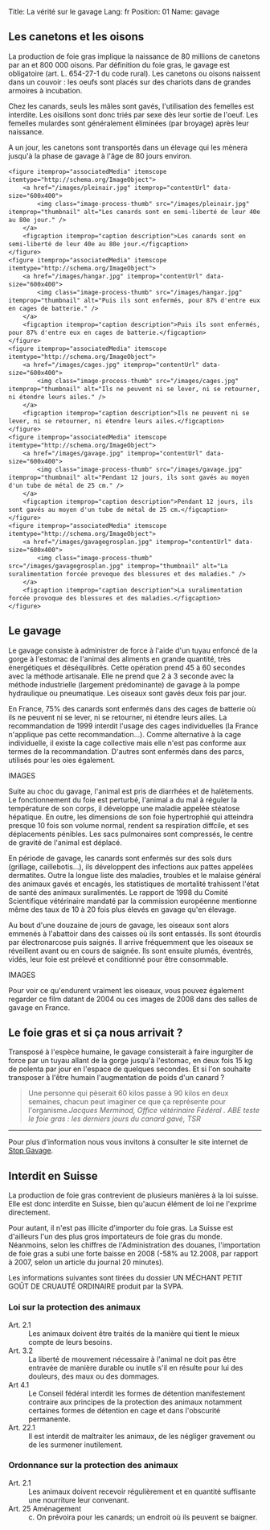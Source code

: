 Title: La vérité sur le gavage
Lang: fr
Position: 01
Name: gavage

Les canetons et les oisons
--------------------------

La production de foie gras implique la naissance de 80 millions de canetons par an et 800 000 oisons. Par définition du foie gras, le gavage est obligatoire (art. L. 654-27-1 du code rural). Les canetons ou oisons naissent dans un couvoir : les oeufs sont placés sur des chariots dans de grandes armoires à incubation.

Chez les canards, seuls les mâles sont gavés, l'utilisation des femelles est interdite. Les oisillons sont donc triés par sexe dès leur sortie de l'oeuf. Les femelles mulardes sont généralement éliminées (par broyage) après leur naissance.

A un jour, les canetons sont transportés dans un élevage qui les mènera jusqu'à la phase de gavage à l'âge de 80 jours environ.

<div class="photoswipe-gallery" itemscope itemtype="http://schema.org/ImageGallery">

    <figure itemprop="associatedMedia" itemscope itemtype="http://schema.org/ImageObject">
        <a href="/images/pleinair.jpg" itemprop="contentUrl" data-size="600x400">
            <img class="image-process-thumb" src="/images/pleinair.jpg" itemprop="thumbnail" alt="Les canards sont en semi-liberté de leur 40e au 80e jour." />
        </a>
        <figcaption itemprop="caption description">Les canards sont en semi-liberté de leur 40e au 80e jour.</figcaption>
    </figure>
    <figure itemprop="associatedMedia" itemscope itemtype="http://schema.org/ImageObject">
        <a href="/images/hangar.jpg" itemprop="contentUrl" data-size="600x400">
            <img class="image-process-thumb" src="/images/hangar.jpg" itemprop="thumbnail" alt="Puis ils sont enfermés, pour 87% d'entre eux en cages de batterie." />
        </a>
        <figcaption itemprop="caption description">Puis ils sont enfermés, pour 87% d'entre eux en cages de batterie.</figcaption>
    </figure>
    <figure itemprop="associatedMedia" itemscope itemtype="http://schema.org/ImageObject">
        <a href="/images/cages.jpg" itemprop="contentUrl" data-size="600x400">
            <img class="image-process-thumb" src="/images/cages.jpg" itemprop="thumbnail" alt="Ils ne peuvent ni se lever, ni se retourner, ni étendre leurs ailes." />
        </a>
        <figcaption itemprop="caption description">Ils ne peuvent ni se lever, ni se retourner, ni étendre leurs ailes.</figcaption>
    </figure>
    <figure itemprop="associatedMedia" itemscope itemtype="http://schema.org/ImageObject">
        <a href="/images/gavage.jpg" itemprop="contentUrl" data-size="600x400">
            <img class="image-process-thumb" src="/images/gavage.jpg" itemprop="thumbnail" alt="Pendant 12 jours, ils sont gavés au moyen d'un tube de métal de 25 cm." />
        </a>
        <figcaption itemprop="caption description">Pendant 12 jours, ils sont gavés au moyen d'un tube de métal de 25 cm.</figcaption>
    </figure>
    <figure itemprop="associatedMedia" itemscope itemtype="http://schema.org/ImageObject">
        <a href="/images/gavagegrosplan.jpg" itemprop="contentUrl" data-size="600x400">
            <img class="image-process-thumb" src="/images/gavagegrosplan.jpg" itemprop="thumbnail" alt="La suralimentation forcée provoque des blessures et des maladies." />
        </a>
        <figcaption itemprop="caption description">La suralimentation forcée provoque des blessures et des maladies.</figcaption>
    </figure>

</div>

Le gavage
---------

Le gavage consiste à administrer de force à l'aide d'un tuyau enfoncé de la gorge à l'estomac de l'animal des aliments en grande quantité, très énergétiques et déséquilibrés. Cette opération prend 45 à 60 secondes avec la méthode artisanale. Elle ne prend que 2 à 3 seconde avec la méthode industrielle (largement prédominante) de gavage à la pompe hydraulique ou pneumatique. Les oiseaux sont gavés deux fois par jour.

En France, 75% des canards sont enfermés dans des cages de batterie où ils ne peuvent ni se lever, ni se retourner, ni étendre leurs ailes. La recommandation de 1999 interdit l'usage des cages individuelles (la France n'applique pas cette recommandation...). Comme alternative à la cage individuelle, il existe la cage collective mais elle n'est pas conforme aux termes de la recommandation. D'autres sont enfermés dans des parcs, utilisés pour les oies également.

IMAGES

Suite au choc du gavage, l'animal est pris de diarrhées et de halètements. Le fonctionnement du foie est perturbé, l'animal a du mal à réguler la température de son corps, il développe une maladie appelée stéatose hépatique. En outre, les dimensions de son foie hypertrophié qui atteindra presque 10 fois son volume normal, rendent sa respiration diffcile, et ses déplacements pénibles. Les sacs pulmonaires sont compressés, le centre de gravité de l'animal est déplacé.

En période de gavage, les canards sont enfermés sur des sols durs (grillage, caillebotis...), ils développent des infections aux pattes appelées dermatites. Outre la longue liste des maladies, troubles et le malaise général des animaux gavés et encagés, les statistiques de mortalité trahissent l'état de santé des animaux suralimentés. Le rapport de 1998 du Comité Scientifique vétérinaire mandaté par la commission européenne mentionne même des taux de 10 à 20 fois plus élevés en gavage qu'en élevage.

Au bout d'une douzaine de jours de gavage, les oiseaux sont alors emmenés à l'abattoir dans des caisses où ils sont entassés. Ils sont étourdis par électronarcose puis saignés. Il arrive fréquemment que les oiseaux se réveillent avant ou en cours de saignée. Ils sont ensuite plumés, éventrés, vidés, leur foie est prélevé et conditionné pour être consommable.

IMAGES

Pour voir ce qu'endurent vraiment les oiseaux, vous pouvez également regarder ce film datant de 2004 ou ces images de 2008 dans des salles de gavage en France.

Le foie gras et si ça nous arrivait ?
-------------------------------------

Transposé à l'espèce humaine, le gavage consisterait à faire ingurgiter de force par un tuyau allant de la gorge jusqu'à l'estomac, en deux fois 15 kg de polenta par jour en l'espace de quelques secondes. Et si l'on souhaite transposer à l'être humain l'augmentation de poids d'un canard ?

<blockquote>Une personne qui pèserait 60 kilos passe à 90 kilos en deux semaines, chacun peut imaginer ce que ça représente pour l'organisme.<cite>Jacques Merminod, Office vétérinaire Fédéral . ABE teste le foie gras : les derniers jours du canard gavé, TSR</cite></blockquote>

---

Pour plus d'information nous vous invitons à consulter le site internet de [Stop Gavage](http://www.stopgavage.com/).

Interdit en Suisse
------------------

La production de foie gras contrevient de plusieurs manières à la loi suisse. Elle est donc interdite en Suisse, bien qu'aucun élément de loi ne l'exprime directement.

Pour autant, il n'est pas illicite d'importer du foie gras. La Suisse est d'ailleurs l'un des plus gros importateurs de foie gras du monde. Néanmoins, selon les chiffres de l'Administration des douanes, l'importation de foie gras a subi une forte baisse en 2008 (-58% au 12.2008, par rapport à 2007, selon un article du journal 20 minutes).

Les informations suivantes sont tirées du dossier UN MÉCHANT PETIT GOÛT DE CRUAUTÉ ORDINAIRE produit par la SVPA.

### Loi sur la protection des animaux

<dl>
<dt>Art. 2.1</dt>
<dd>Les animaux doivent être traités de la manière qui tient le mieux compte de leurs besoins.</dd>

<dt>Art. 3.2</dt>
<dd>La liberté de mouvement nécessaire à l'animal ne doit pas être entravée de manière durable ou inutile s'il en résulte pour lui des douleurs, des maux ou des dommages.</dd>

<dt>Art 4.1</dt>
<dd>Le Conseil fédéral interdit les formes de détention manifestement contraire aux principes de la protection des animaux notamment certaines formes de détention en cage et dans l'obscurité permanente.</dd>

<dt>Art. 22.1</dt>
<dd>Il est interdit de maltraiter les animaux, de les négliger gravement ou de les surmener inutilement.</dd>
</dl>

### Ordonnance sur la protection des animaux

<dl>
<dt>Art. 2.1</dt>
<dd>Les animaux doivent recevoir régulièrement et en quantité suffisante une nourriture leur convenant.</dd>

<dt>Art. 25 Aménagement</dt>
<dd>c. On prévoira pour les canards; un endroit où ils peuvent se baigner.</dt>
</dl>
